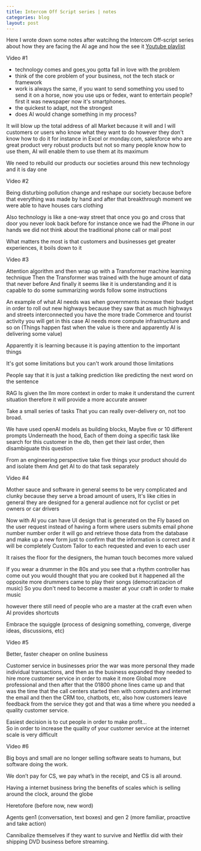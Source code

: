 ```yaml
---
title: Intercom Off Script series | notes
categories: blog
layout: post
---
```


Here I wrote down some notes after watcihng the Intercom Off-script series about how they are facing the AI age and how the see it [Youtube playlist](https://www.youtube.com/watch?v=Gcj7mVY3fJs&list=PLlCIldMZCaFppymtNp4dUWmlkgyCbGEHh)

Video #1

- technology comes and goes,you gotta fall in love with the problem
- think of the core problem of your business, not the tech stack or framework
- work is always the same, if you want to send something you used to send it on a horse, now you use ups or fedex, want to entertain people? first it was newspaper now it's smartphones.
- the quickest to adapt, not the strongest
- does AI would change something in my process?


It will blow up the total address of all Market because it will and I will customers or users who know what they want to do however they don't know how to do it for instance in Excel or monday.com, salesforce who are great product very robust products but not so many people know how to use them, AI  will enable them to use them at its maximum 

We need to rebuild our products our societies around this new technology and it is day one 

Video #2

Being disturbing pollution change and reshape our society because before that everything was made by hand and after that breakthrough moment we were able to have houses cars clothing 

Also technology is like a one-way street that once you go and cross that door you never look back before for instance once we had the iPhone in our hands we did not think about the traditional phone call or mail post 

What matters the most is that customers and businesses get greater experiences, it boils down to it

Video #3

Attention algorithm and then wrap up with a Transformer machine learning technique Then the Transformer was trained with the huge amount of data that never before And finally it seems like it is understanding and it is capable to do some summarizing words follow some instructions 

An example of what AI needs was when governments increase their budget in order to roll out new highways because they saw that as much highways and streets interconnected you have the more trade Commerce and tourist activity you will get in this case AI needs more compute infrastructure and so on (Things happen fast when the value is there and apparently AI is delivering some value)

Apparently it is learning because it is paying attention to the important things 

It's got some limitations but you can't work around those limitations

People say that it is just a talking prediction like predicting the next word on the sentence 

RAG Is given the llm more context in order to make it understand the current situation therefore it will provide a more accurate answer 

Take a small series of tasks That you can really over-delivery on, not too broad.

We have used openAI models as building blocks, Maybe five or 10 different prompts Underneath the hood, Each of them doing a specific task like search for this customer in the db,  then get their last order, then disambiguate this question

From an engineering perspective take five things your product should do and isolate them And get AI to do that task separately 

Video #4

Mother sauce and software in general seems to be very complicated and clunky because they serve a broad amount of users, It's like cities in general they are designed for a general audience not for cyclist or pet owners or car drivers 

Now with AI you can have UI design that is generated on the Fly based on the user request instead of having a form where users submits email phone number number order it will go and retrieve those data from the database and make up a new form just to confirm that the information is correct and it will be completely Custom Tailor to each requested and even to each user 

It raises the floor for the designers, the human touch becomes more valued

If you wear a drummer in the 80s and you see that a rhythm controller has come out you would thought that you are cooked but it happened all the opposite more drummers came to play their songs (democratizacion of music) So you don't need to become a master at your craft in order to make music

however there still need of people who are a master at the craft even when AI provides shortcuts

Embrace the squiggle (process of designing something, converge, diverge ideas, discussions, etc)

Video #5

Better, faster cheaper on online business

Customer service in businesses prior the war was more personal they made individual transactions,  and then as the business expanded they needed to hire more customer service in order to make it more Global more professional and then after that the 01800  phone lines came up and that was the time that the call centers started then with computers and internet the email and then the CRM too, chatbots, etc,  also how customers leave feedback from the service they got and that was a time where you needed a quality customer service.

Easiest decision is to cut people in order to make profit…  
So in order to increase the quality of your customer service at the internet scale is very difficult 

Video #6

Big boys and small are no longer selling software seats to humans, but software doing the work.

We don’t pay for CS, we pay what’s in the receipt, and CS is all around. 

Having a internet business bring the benefits of scales which is selling around the clock, around the globe

Heretofore (before now, new word)

Agents gen1 (conversation, text boxes) and gen 2 (more familiar, proactive and take action)

Cannibalize themselves if they want to survive and Netflix did with their shipping DVD business before streaming.


 



